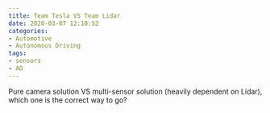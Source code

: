 ```yaml
---
title: Team Tesla VS Team Lidar
date: 2020-03-07 12:10:52
categories:
- Automotive
- Autonomous Driving
tags:
- sensors
- AD
---
```


Pure camera solution VS multi-sensor solution (heavily dependent on Lidar), which one is the correct way to go?
